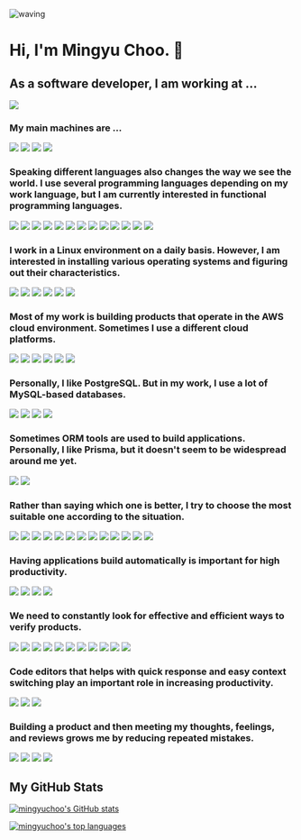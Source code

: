 ![waving](https://capsule-render.vercel.app/api?type=waving&height=200&text=Welcome!&desc=Here%20%is%20Mingyu%20Choo's%20GitHub&fontAlign=80&fontAlignY=40&color=gradient)

# Hi, I'm Mingyu Choo. 👋

## As a software developer, I am working at ...
<a href="https://www.lgcns.com/"><img src="https://img.shields.io/badge/LG_CNS-A50034?style=flat&logo=LG&logoColor=white"/></a>

### My main machines are ...
<img src="https://img.shields.io/badge/HP_Zbook-0096D6?style=flat&logo=HP&logoColor=white"/> <img src="https://img.shields.io/badge/ThinkPad_T570-EE2624?style=flat&logo=ThinkPad&logoColor=white"/> <img src="https://img.shields.io/badge/Apple_MacBookPro-000000?style=flat&logo=Apple&logoColor=white"/> <img src="https://img.shields.io/badge/Bose_QC35-000000?style=flat&logo=Bose&logoColor=white"/>

### Speaking different languages also changes the way we see the world. I use several programming languages depending on my work language, but I am currently interested in functional programming languages.
<img src="https://img.shields.io/badge/Haskell-5D4F85?style=flat&logo=Haskell&logoColor=white"/> <img src="https://img.shields.io/badge/Rust-7A2F00?style=flat&logo=Rust&logoColor=white"/> <img src="https://img.shields.io/badge/Ocaml-EC6813?style=flat&logo=Ocaml&logoColor=white"/> <img src="https://img.shields.io/badge/PureScript-14161A?style=flat&logo=PureScript&logoColor=white"/> <img src="https://img.shields.io/badge/Elm-1293D8?style=flat&logo=Elm&logoColor=white"/> <img src="https://img.shields.io/badge/Python-3776AB?style=flat&logo=Python&logoColor=white"/> <img src="https://img.shields.io/badge/TypeScript-3178C6?style=flat&logo=TypeScript&logoColor=white"/> <img src="https://img.shields.io/badge/JavaScript-F7DF1E?style=flat&logo=JavaScript&logoColor=black"/> <img src="https://img.shields.io/badge/HTML5-E34F26?style=flat&logo=HTML5&logoColor=black"/> <img src="https://img.shields.io/badge/CSS3-1572B6?style=flat&logo=CSS3&logoColor=black"/> <img src="https://img.shields.io/badge/Java-FFFFFF?style=flat&logo=OpenJDK&logoColor=black"/> <img src="https://img.shields.io/badge/C++-00599C?style=flat&logo=C++&logoColor=white"/> <img src="https://img.shields.io/badge/C-A8B9CC?style=flat&logo=C&logoColor=white"/>

### I work in a Linux environment on a daily basis. However, I am interested in installing various operating systems and figuring out their characteristics.
<img src="https://img.shields.io/badge/NixOS-5277C3?style=flat&logo=NixOS&logoColor=white"/> <img src="https://img.shields.io/badge/Ubuntu-E95420?style=flat&logo=Ubuntu&logoColor=white"/> <img src="https://img.shields.io/badge/Arch_Linux-1793D1?style=flat&logo=ArchLinux&logoColor=white"/> <img src="https://img.shields.io/badge/macOS-000000?style=flat&logo=macOS&logoColor=white"/> <img src="https://img.shields.io/badge/FreeBSD-AB2B28?style=flat&logo=FreeBSD&logoColor=white"/> <img src="https://img.shields.io/badge/OpenBSD-F2CA30?style=flat&logo=OpenBSD&logoColor=black"/>

### Most of my work is building products that operate in the AWS cloud environment. Sometimes I use a different cloud platforms.
<img src="https://img.shields.io/badge/Amazon_AWS-232F3E?style=flat&logo=AmazonAWS&logoColor=white"/> <img src="https://img.shields.io/badge/GitHub-181717?style=flat&logo=GitHub&logoColor=white"/> <img src="https://img.shields.io/badge/Google_Cloud_Platform-4285F4?style=flat&logo=GoogleCloud&logoColor=white"/> <img src="https://img.shields.io/badge/Microsoft_Azure-0078D4?style=flat&logo=MicrosoftAzure&logoColor=white"/> <img src="https://img.shields.io/badge/Docker-2496ED?style=flat&logo=Docker&logoColor=white"/> <img src="https://img.shields.io/badge/VirtualBox-183A61?style=flat&logo=VirtualBox&logoColor=white"/>

### Personally, I like PostgreSQL. But in my work, I use a lot of MySQL-based databases.
<img src="https://img.shields.io/badge/PostgreSQL-4169E1?style=flat&logo=PostgreSQL&logoColor=white"/> <img src="https://img.shields.io/badge/MySQL-4479A1?style=flat&logo=MySQL&logoColor=white"/> <img src="https://img.shields.io/badge/SQLite-003B57?style=flat&logo=SQLite&logoColor=white"/> <img src="https://img.shields.io/badge/Oracle-F80000?style=flat&logo=Oracle&logoColor=white"/>

### Sometimes ORM tools are used to build applications. Personally, I like Prisma, but it doesn't seem to be widespread around me yet.
<img src="https://img.shields.io/badge/Flyway-CC0200?style=flat&logo=Flyway&logoColor=white"/> <img src="https://img.shields.io/badge/Prisma-2D3748?style=flat&logo=Prisma&logoColor=white"/>

### Rather than saying which one is better, I try to choose the most suitable one according to the situation.
<img src="https://img.shields.io/badge/AWS_Lambda-FF9900?style=flat&logo=AWSLambda&logoColor=white"/> <img src="https://img.shields.io/badge/Serverless-FD5750?style=flat&logo=Serverless&logoColor=white"/> <img src="https://img.shields.io/badge/WebAssembly-654FF0?style=flat&logo=WebAssembly&logoColor=white"/> <img src="https://img.shields.io/badge/Node.js-339933?style=flat&logo=Node.js&logoColor=white"/> <img src="https://img.shields.io/badge/Django-092E20?style=flat&logo=Django&logoColor=white"/> <img src="https://img.shields.io/badge/SpringBoot-6DB33F?style=flat&logo=SpringBoot&logoColor=white"/> <img src="https://img.shields.io/badge/OpenJDK-FFFFFF?style=flat&logo=OpenJDK&logoColor=black"/> <img src="https://img.shields.io/badge/Hasura-1EB4D4?style=flat&logo=Hasura&logoColor=white"/> <img src="https://img.shields.io/badge/Express-000000?style=flat&logo=Express&logoColor=white"/> <img src="https://img.shields.io/badge/React-61DAFB?style=flat&logo=React&logoColor=white"/> <img src="https://img.shields.io/badge/Vue.js-4FC08D?style=flat&logo=Vue.js&logoColor=white"/> <img src="https://img.shields.io/badge/Apollo_GraphQL-311C87?style=flat&logo=ApolloGraphQL&logoColor=white"/> <img src="https://img.shields.io/badge/GraphQL-E10098?style=flat&logo=GraphQL&logoColor=white"/>

### Having applications build automatically is important for high productivity.
<img src="https://img.shields.io/badge/Jenkins-D24939?style=flat&logo=Jenkins&logoColor=white"/> <img src="https://img.shields.io/badge/Gradle-02303A?style=flat&logo=Gradle&logoColor=white"/> <img src="https://img.shields.io/badge/Apache_Maven-C71A36?style=flat&logo=ApacheMaven&logoColor=white"/> <img src="https://img.shields.io/badge/Apache_Ant-A81C7D?style=flat&logo=ApacheAnt&logoColor=white"/>

### We need to constantly look for effective and efficient ways to verify products.
<img src="https://img.shields.io/badge/SonarQube-4E9BCD?style=flat&logo=SonarQube&logoColor=white"/> <img src="https://img.shields.io/badge/Playwright-2EAD33?style=flat&logo=Playwright&logoColor=white"/> <img src="https://img.shields.io/badge/Cypress-17202C?style=flat&logo=Cypress&logoColor=white"/> <img src="https://img.shields.io/badge/Apache_JMeter-D22128?style=flat&logo=ApacheJMeter&logoColor=white"/> <img src="https://img.shields.io/badge/Postman-FF6C37?style=flat&logo=Postman&logoColor=white"/> <img src="https://img.shields.io/badge/Insomnia-4000BF?style=flat&logo=Insomnia&logoColor=white"/> <img src="https://img.shields.io/badge/Testing_Library-E33332?style=flat&logo=TestingLibrary&logoColor=white"/> <img src="https://img.shields.io/badge/Jest-C21325?style=flat&logo=Jest&logoColor=white"/> <img src="https://img.shields.io/badge/ESLint-4B32C3?style=flat&logo=ESLint&logoColor=white"/> <img src="https://img.shields.io/badge/Prettier-F7B93E?style=flat&logo=Prettier&logoColor=white"/> <img src="https://img.shields.io/badge/Pytest-0A9EDC?style=flat&logo=Pytest&logoColor=white"/>

### Code editors that helps with quick response and easy context switching play an important role in increasing productivity.
<img src="https://img.shields.io/badge/GNU_Emacs-7F5AB6?style=flat&logo=GNUEmacs&logoColor=white"/> <img src="https://img.shields.io/badge/Vim-019733?style=flat&logo=Vim&logoColor=white"/> <img src="https://img.shields.io/badge/VSCode-007ACC?style=flat&logo=VisualStudioCode&logoColor=white"/>

### Building a product and then meeting my thoughts, feelings, and reviews grows me by reducing repeated mistakes.
<a href="https://medium.com/@mingyuchoo"><img src="https://img.shields.io/badge/Medium-000000?style=flat&logo=Medium&logoColor=white"/></a> <a href="https://mingyuchoo.hashnode.dev/"><img src="https://img.shields.io/badge/Hashnode-2962FF?style=flat&logo=Hashnode&logoColor=white"/></a> <a href="https://www.linkedin.com/in/mingyuchoo/"><img src="https://img.shields.io/badge/LinkedIn-0A66C2?style=flat&logo=LinkedIn&logoColor=white"/></a> <a href="https://www.facebook.com/mingyu.choo.1/"><img src="https://img.shields.io/badge/Facebook-1877F2?style=flat&logo=Facebook&logoColor=white"/></a>

## My GitHub Stats

[![mingyuchoo's GitHub stats](https://github-readme-stats.vercel.app/api?username=mingyuchoo&show_icons=true&theme=dracula)](https://github.com/mingyuchoo/github-readme-stats)

[![mingyuchoo's top languages](https://github-readme-stats.vercel.app/api/top-langs/?username=mingyuchoo&langs_count=10&theme=dracula)](https://github.com/mingyuchoo/github-readme-stats)
